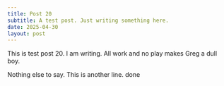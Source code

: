 ```yaml
---
title: Post 20
subtitle: A test post. Just writing something here.
date: 2025-04-30
layout: post
---
```


This is test post 20. I am writing. All work and no play makes Greg a dull boy.

Nothing else to say. This is another line.
done
